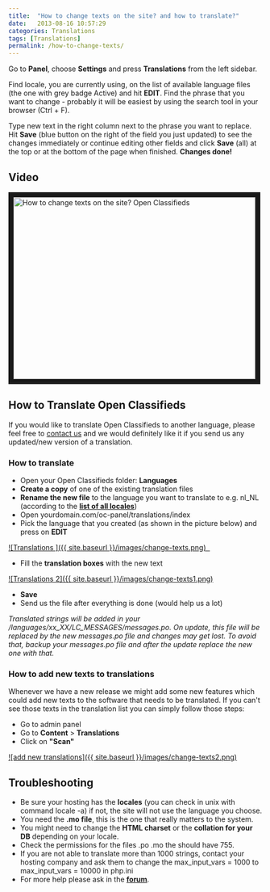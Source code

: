 ```yaml
---
title:  "How to change texts on the site? and how to translate?"
date:   2013-08-16 10:57:29
categories: Translations
tags: [Translations]
permalink: /how-to-change-texts/
---
```

Go to **Panel**, choose **Settings** and press **Translations** from the left sidebar.

Find locale, you are currently using, on the list of available language files (the one with grey badge Active) and hit **EDIT**. Find the phrase that you want to change - probably it will be easiest by using the search tool in your browser (Ctrl + F).

Type new text in the right column next to the phrase you want to replace. Hit **Save** (blue button on the right of the field you just updated) to see the changes immediately or continue editing other fields and click **Save** (all) at the top or at the bottom of the page when finished. **Changes done!**

## Video

<a href="http://www.youtube.com/watch?feature=player_embedded&v=7Ha0SHeQPPA
" target="_blank"><img src="http://img.youtube.com/vi/7Ha0SHeQPPA/0.jpg" 
alt="How to change texts on the site? Open Classifieds " width="480" height="360" border="10" /></a>


## How to Translate Open Classifieds

If you would like to translate Open Classifieds to another language, please feel free to [contact us](http://open-classifieds.com/contact/) and we would definitely like it if you send us any updated/new version of a translation. 

### How to translate

  * Open your Open Classifieds folder: **Languages**
  * **Create a copy** of one of the existing translation files
  * **Rename the new file** to the language you want to translate to e.g. nl_NL (according to the **[list of all locales](http://www.roseindia.net/tutorials/I18N/locales-list.shtml)**)
  * Open yourdomain.com/oc-panel/translations/index
  * Pick the language that you created (as shown in the picture below) and press on **EDIT**
  
<a href="{{ site.baseurl }}/images/change-texts.png" class="thumbnail gallery-item" data-gallery>
![Translations ]({{ site.baseurl }}/images/change-texts.png)  
</a>

  * Fill the **translation boxes** with the new text
  
<a href="{{ site.baseurl }}/images/change-texts1.png" class="thumbnail gallery-item" data-gallery>
![Translations 2]({{ site.baseurl }}/images/change-texts1.png)
</a>

  * **Save**
  * Send us the file after everything is done (would help us a lot)

_Translated strings will be added in your /languages/xx_XX/LC_MESSAGES/messages.po. On update, this file will be replaced by the new messages.po file and changes may get lost. To avoid that, backup your messages.po file and after the update replace the new one with that._

### How to add new texts to translations

Whenever we have a new release we might add some new features which could add new texts to the software that needs to be translated. If you can't see those texts in the translation list you can simply follow those steps: 

  * Go to admin panel
  * Go to **Content** > **Translations**
  * Click on **"Scan"**

<a href="{{ site.baseurl }}/images/change-texts2.png" class="thumbnail gallery-item" data-gallery>
![add new translations]({{ site.baseurl }}/images/change-texts2.png)
</a>

## Troubleshooting

  * Be sure your hosting has the **locales** (you can check in unix with command locale -a) if not, the site will not use the language you choose.
  * You need the **.mo file**, this is the one that really matters to the system.
  * You might need to change the **HTML charset** or the **collation for your DB** depending on your locale.
  * Check the permissions for the files .po .mo the should have 755.
  * If you are not able to translate more than 1000 strings, contact your hosting company and ask them to change the max_input_vars = 1000 to max_input_vars = 10000 in php.ini
  * For more help please ask in the **[forum](http://forums.open-classifieds.com/)**.

